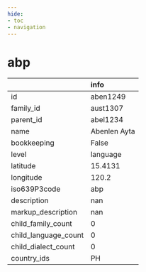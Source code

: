 ```yaml
---
hide:
- toc
- navigation
---
```

# abp
|                      | info         |
|:---------------------|:-------------|
| id                   | aben1249     |
| family_id            | aust1307     |
| parent_id            | abel1234     |
| name                 | Abenlen Ayta |
| bookkeeping          | False        |
| level                | language     |
| latitude             | 15.4131      |
| longitude            | 120.2        |
| iso639P3code         | abp          |
| description          | nan          |
| markup_description   | nan          |
| child_family_count   | 0            |
| child_language_count | 0            |
| child_dialect_count  | 0            |
| country_ids          | PH           |